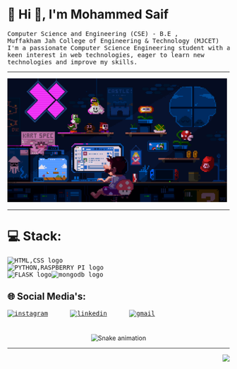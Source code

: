 # 💫 Hi 👋, I'm Mohammed Saif
<pre>
Computer Science and Engineering (CSE) - B.E ,<br>Muffakham Jah College of Engineering & Technology (MJCET)<br>I'm a passionate Computer Science Engineering student with a<br>keen interest in web technologies, eager to learn new<br>technologies and improve my skills.
</pre>
<hr>
<img height="280" src="./src/pfp.gif"  />
<hr>

# 💻 Stack:
<pre>
<img src="https://skillicons.dev/icons?i=html,css" height="54" alt="HTML,CSS logo"  />
<img src="https://skillicons.dev/icons?i=python,raspberrypi" height="54" alt="PYTHON,RASPBERRY PI logo"/>
<img src="https://skillicons.dev/icons?i=flask" height="54" alt="FLASK logo"  /><img src="https://cdn.jsdelivr.net/gh/devicons/devicon/icons/mongodb/mongodb-original.svg" height="54" alt="mongodb logo"  />
</pre>

## 🌐 Social Media's:
<pre>
<a href="https://www.instagram.com/md.saif____?igsh=eGMwcGJoeWZ0bzNy&utm_source=qr" target="main"><img src="https://skillicons.dev/icons?i=instagram" height="54" alt="instagram"  /></a>      <a href="https://www.linkedin.com/in/mohammedsaif923" target="_main"><img src="https://skillicons.dev/icons?i=linkedin" height="54" alt="linkedin"  /></a>      <a href="mailto:mohammedsaifms2006@gmail.com" target="_main"><img src="https://skillicons.dev/icons?i=gmail" height="54" alt="gmail"  /></a>
</pre>


<!-- Snake Game Repo View -->
#
<div align="center">
  <img src="https://profile-readme-generator.com/assets/snake.svg" alt="Snake animation" />
</div>

---
<img align="right" src="https://visitor-badge.laobi.icu/badge?page_id=Ms-923.Ms-923&left_color=black&left_text=Visitors"  />
<!-- Proudly created with GPRM ( https://gprm.itsvg.in ) -->
